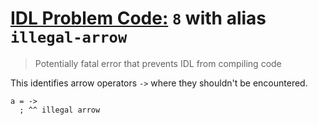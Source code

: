 # [IDL Problem Code:](./../README.md) `8` with alias `illegal-arrow`

> Potentially fatal error that prevents IDL from compiling code

This identifies arrow operators `->` where they shouldn't be encountered.

```idl
a = ->
  ; ^^ illegal arrow
```

